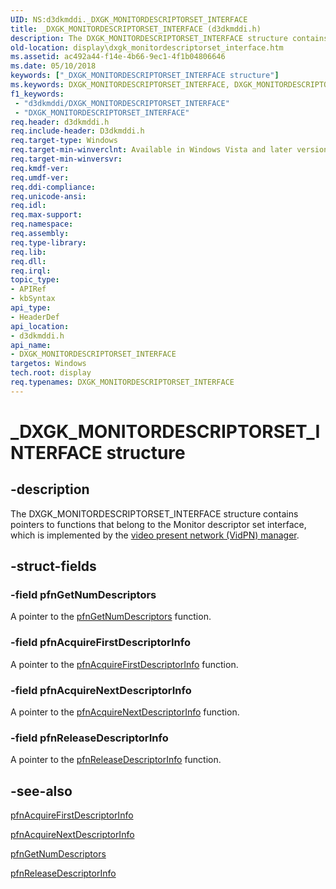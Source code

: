 ```yaml
---
UID: NS:d3dkmddi._DXGK_MONITORDESCRIPTORSET_INTERFACE
title: _DXGK_MONITORDESCRIPTORSET_INTERFACE (d3dkmddi.h)
description: The DXGK_MONITORDESCRIPTORSET_INTERFACE structure contains pointers to functions that belong to the Monitor Descriptor Set Interface, which is implemented by the video present network (VidPN) manager.
old-location: display\dxgk_monitordescriptorset_interface.htm
ms.assetid: ac492a44-f14e-4b66-9ec1-4f1b04806646
ms.date: 05/10/2018
keywords: ["_DXGK_MONITORDESCRIPTORSET_INTERFACE structure"]
ms.keywords: DXGK_MONITORDESCRIPTORSET_INTERFACE, DXGK_MONITORDESCRIPTORSET_INTERFACE structure [Display Devices], DmStructs_da0cca60-6df0-480b-8e02-0affe5eb5cfd.xml, _DXGK_MONITORDESCRIPTORSET_INTERFACE, d3dkmddi/DXGK_MONITORDESCRIPTORSET_INTERFACE, display.dxgk_monitordescriptorset_interface
f1_keywords:
 - "d3dkmddi/DXGK_MONITORDESCRIPTORSET_INTERFACE"
 - "DXGK_MONITORDESCRIPTORSET_INTERFACE"
req.header: d3dkmddi.h
req.include-header: D3dkmddi.h
req.target-type: Windows
req.target-min-winverclnt: Available in Windows Vista and later versions of the Windows operating systems.
req.target-min-winversvr: 
req.kmdf-ver: 
req.umdf-ver: 
req.ddi-compliance: 
req.unicode-ansi: 
req.idl: 
req.max-support: 
req.namespace: 
req.assembly: 
req.type-library: 
req.lib: 
req.dll: 
req.irql: 
topic_type:
- APIRef
- kbSyntax
api_type:
- HeaderDef
api_location:
- d3dkmddi.h
api_name:
- DXGK_MONITORDESCRIPTORSET_INTERFACE
targetos: Windows
tech.root: display
req.typenames: DXGK_MONITORDESCRIPTORSET_INTERFACE
---
```


# _DXGK_MONITORDESCRIPTORSET_INTERFACE structure


## -description


The DXGK_MONITORDESCRIPTORSET_INTERFACE structure contains pointers to functions that belong to the Monitor descriptor set interface, which is implemented by the [video present network (VidPN) manager](https://docs.microsoft.com/windows-hardware/drivers/display/vidpn-objects-and-interfaces).


## -struct-fields




### -field pfnGetNumDescriptors

A pointer to the <a href="https://docs.microsoft.com/windows-hardware/drivers/ddi/d3dkmddi/nc-d3dkmddi-dxgkddi_monitordescriptorset_getnumdescriptors">pfnGetNumDescriptors</a> function. 


### -field pfnAcquireFirstDescriptorInfo

A pointer to the <a href="https://docs.microsoft.com/windows-hardware/drivers/ddi/d3dkmddi/nc-d3dkmddi-dxgkddi_monitordescriptorset_acquirefirstdescriptorinfo">pfnAcquireFirstDescriptorInfo</a> function.


### -field pfnAcquireNextDescriptorInfo

A pointer to the <a href="https://docs.microsoft.com/windows-hardware/drivers/ddi/d3dkmddi/nc-d3dkmddi-dxgkddi_monitordescriptorset_acquirenextdescriptorinfo">pfnAcquireNextDescriptorInfo</a> function. 


### -field pfnReleaseDescriptorInfo

A pointer to the <a href="https://docs.microsoft.com/windows-hardware/drivers/ddi/d3dkmddi/nc-d3dkmddi-dxgkddi_monitordescriptorset_releasedescriptorinfo">pfnReleaseDescriptorInfo</a> function. 


## -see-also




<a href="https://docs.microsoft.com/windows-hardware/drivers/ddi/d3dkmddi/nc-d3dkmddi-dxgkddi_monitordescriptorset_acquirefirstdescriptorinfo">pfnAcquireFirstDescriptorInfo</a>



<a href="https://docs.microsoft.com/windows-hardware/drivers/ddi/d3dkmddi/nc-d3dkmddi-dxgkddi_monitordescriptorset_acquirenextdescriptorinfo">pfnAcquireNextDescriptorInfo</a>



<a href="https://docs.microsoft.com/windows-hardware/drivers/ddi/d3dkmddi/nc-d3dkmddi-dxgkddi_monitordescriptorset_getnumdescriptors">pfnGetNumDescriptors</a>



<a href="https://docs.microsoft.com/windows-hardware/drivers/ddi/d3dkmddi/nc-d3dkmddi-dxgkddi_monitordescriptorset_releasedescriptorinfo">pfnReleaseDescriptorInfo</a>
 

 

